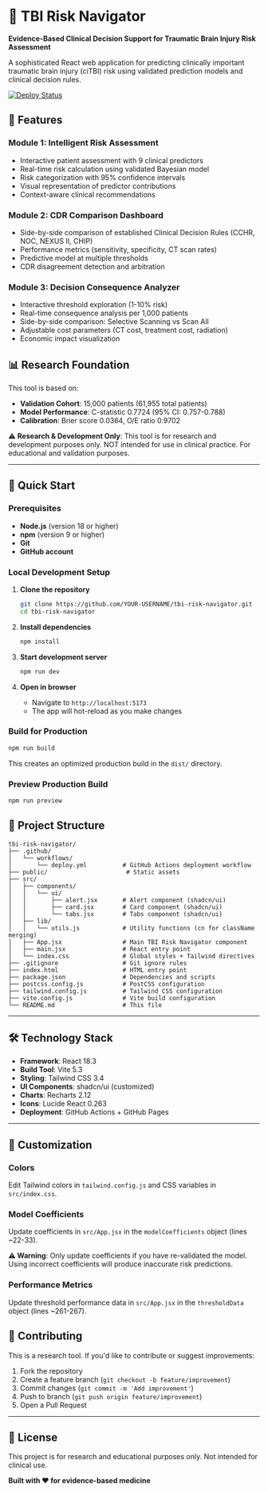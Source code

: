 # 🧠 TBI Risk Navigator

**Evidence-Based Clinical Decision Support for Traumatic Brain Injury Risk Assessment**

A sophisticated React web application for predicting clinically important traumatic brain injury (ciTBI) risk using validated prediction models and clinical decision rules.

[![Deploy Status](https://github.com/drazzam/tbi-risk-navigator/actions/workflows/deploy.yml/badge.svg)](https://github.com/drazzam/tbi-risk-navigator/actions/workflows/deploy.yml)

## 🎯 Features

### Module 1: Intelligent Risk Assessment
- Interactive patient assessment with 9 clinical predictors
- Real-time risk calculation using validated Bayesian model
- Risk categorization with 95% confidence intervals
- Visual representation of predictor contributions
- Context-aware clinical recommendations

### Module 2: CDR Comparison Dashboard
- Side-by-side comparison of established Clinical Decision Rules (CCHR, NOC, NEXUS II, CHIP)
- Performance metrics (sensitivity, specificity, CT scan rates)
- Predictive model at multiple thresholds
- CDR disagreement detection and arbitration

### Module 3: Decision Consequence Analyzer
- Interactive threshold exploration (1-10% risk)
- Real-time consequence analysis per 1,000 patients
- Side-by-side comparison: Selective Scanning vs Scan All
- Adjustable cost parameters (CT cost, treatment cost, radiation)
- Economic impact visualization

## 📊 Research Foundation

This tool is based on:
- **Validation Cohort**: 15,000 patients (61,955 total patients)
- **Model Performance**: C-statistic 0.7724 (95% CI: 0.757-0.788)
- **Calibration**: Brier score 0.0364, O/E ratio 0.9702

⚠️ **Research & Development Only**: This tool is for research and development purposes only. NOT intended for use in clinical practice. For educational and validation purposes.

---

## 🚀 Quick Start

### Prerequisites

- **Node.js** (version 18 or higher)
- **npm** (version 9 or higher)
- **Git**
- **GitHub account**

### Local Development Setup

1. **Clone the repository**
   ```bash
   git clone https://github.com/YOUR-USERNAME/tbi-risk-navigator.git
   cd tbi-risk-navigator
   ```

2. **Install dependencies**
   ```bash
   npm install
   ```

3. **Start development server**
   ```bash
   npm run dev
   ```

4. **Open in browser**
   - Navigate to `http://localhost:5173`
   - The app will hot-reload as you make changes

### Build for Production

```bash
npm run build
```

This creates an optimized production build in the `dist/` directory.

### Preview Production Build

```bash
npm run preview
```

## 📁 Project Structure

```
tbi-risk-navigator/
├── .github/
│   └── workflows/
│       └── deploy.yml          # GitHub Actions deployment workflow
├── public/                      # Static assets
├── src/
│   ├── components/
│   │   └── ui/
│   │       ├── alert.jsx       # Alert component (shadcn/ui)
│   │       ├── card.jsx        # Card component (shadcn/ui)
│   │       └── tabs.jsx        # Tabs component (shadcn/ui)
│   ├── lib/
│   │   └── utils.js            # Utility functions (cn for className merging)
│   ├── App.jsx                 # Main TBI Risk Navigator component
│   ├── main.jsx                # React entry point
│   └── index.css               # Global styles + Tailwind directives
├── .gitignore                  # Git ignore rules
├── index.html                  # HTML entry point
├── package.json                # Dependencies and scripts
├── postcss.config.js           # PostCSS configuration
├── tailwind.config.js          # Tailwind CSS configuration
├── vite.config.js              # Vite build configuration
└── README.md                   # This file
```

---

## 🛠️ Technology Stack

- **Framework**: React 18.3
- **Build Tool**: Vite 5.3
- **Styling**: Tailwind CSS 3.4
- **UI Components**: shadcn/ui (customized)
- **Charts**: Recharts 2.12
- **Icons**: Lucide React 0.263
- **Deployment**: GitHub Actions + GitHub Pages

---

## 🎨 Customization

### Colors

Edit Tailwind colors in `tailwind.config.js` and CSS variables in `src/index.css`.

### Model Coefficients

Update coefficients in `src/App.jsx` in the `modelCoefficients` object (lines ~22-33).

**⚠️ Warning**: Only update coefficients if you have re-validated the model. Using incorrect coefficients will produce inaccurate risk predictions.

### Performance Metrics

Update threshold performance data in `src/App.jsx` in the `thresholdData` object (lines ~261-267).


## 🤝 Contributing

This is a research tool. If you'd like to contribute or suggest improvements:

1. Fork the repository
2. Create a feature branch (`git checkout -b feature/improvement`)
3. Commit changes (`git commit -m 'Add improvement'`)
4. Push to branch (`git push origin feature/improvement`)
5. Open a Pull Request

---

## 📄 License

This project is for research and educational purposes only. Not intended for clinical use.


**Built with ❤️ for evidence-based medicine**

